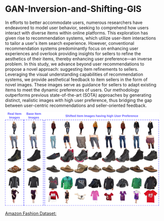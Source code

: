 # GAN-Inversion-and-Shifting-GIS

In efforts to better accommodate users, numerous researchers have endeavored to model user behavior, seeking to comprehend how users interact with diverse items within online platforms. This exploration has given rise to recommendation systems, which utilize user-item interactions to tailor a user's item search experience. However, conventional recommendation systems predominantly focus on enhancing user experiences and overlook providing insights for sellers to refine the aesthetics of their items, thereby enhancing user preference—an inverse problem. In this study, we advance beyond user recommendations to propose a novel approach: suggesting item refinements to sellers. Leveraging the visual understanding capabilities of recommendation systems, we provide aesthetical feedback to item sellers in the form of novel images. These images serve as guidance for sellers to adapt existing items to meet the dynamic preferences of users. Our methodology outperforms previous state-of-the-art (SOTA) approaches by generating distinct, realistic images with high user preference, thus bridging the gap between user-centric recommendations and seller-oriented feedback.

![Item Level Experiment Results](misc/item_level.png)

[Amazon Fashion Dataset: ](https://cseweb.ucsd.edu/~jmcauley/datasets.html#amazon_reviews)

